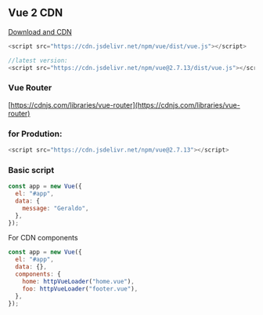 ## Vue 2 CDN

[Download and CDN](https://v2.vuejs.org/v2/guide/installation.html)

```js
<script src="https://cdn.jsdelivr.net/npm/vue/dist/vue.js"></script>

//latest version:
<script src="https://cdn.jsdelivr.net/npm/vue@2.7.13/dist/vue.js"></script>

```

### Vue Router

[https://cdnjs.com/libraries/vue-router](https://cdnjs.com/libraries/vue-router)

### for Prodution:

```js
<script src="https://cdn.jsdelivr.net/npm/vue@2.7.13"></script>
```

### Basic script

```js
const app = new Vue({
  el: "#app",
  data: {
    message: "Geraldo",
  },
});
```

For CDN components

```js
const app = new Vue({
  el: "#app",
  data: {},
  components: {
    home: httpVueLoader("home.vue"),
    foo: httpVueLoader("footer.vue"),
  },
});
```
